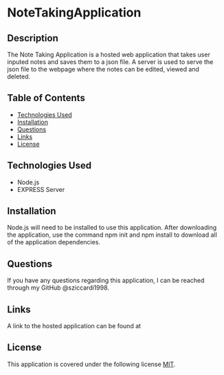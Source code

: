 # NoteTakingApplication

## Description

The Note Taking Application is a hosted web application that takes user inputed notes and saves them to a json file. A server is used to serve the json file to the webpage where the notes can be edited, viewed and deleted.

## Table of Contents

  - [Technologies Used](#technologies-used)
  - [Installation](#installation)
  - [Questions](#questions)
  - [Links](#links)
  - [License](#license)


## Technologies Used

* Node.js
* EXPRESS Server


## Installation

Node.js will need to be installed to use this application. After downloading the application, use the command npm init and npm install to download all of the application dependencies.


## Questions

If you have any questions regarding this application, I can be reached through my GitHub @sziccardi1998.


## Links

A link to the hosted application can be found at 

## License

This application is covered under the following license [MIT](./LICENSE).